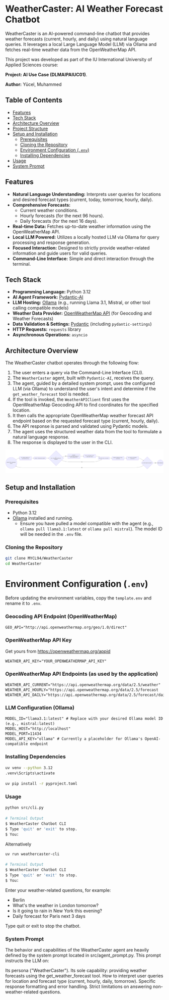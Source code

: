 # WeatherCaster: AI Weather Forecast Chatbot

WeatherCaster is an AI-powered command-line chatbot that provides weather forecasts (current, hourly, and daily) using natural language queries. It leverages a local Large Language Model (LLM) via Ollama and fetches real-time weather data from the OpenWeatherMap API.

This project was developed as part of the IU International University of Applied Sciences course: 

**Project: AI Use Case (DLMAIPAIUC01)**.

**Author:** Yücel, Muhammed

## Table of Contents

- [Features](#features)
- [Tech Stack](#tech-stack)
- [Architecture Overview](#architecture-overview)
- [Project Structure](#project-structure)
- [Setup and Installation](#setup-and-installation)
  - [Prerequisites](#prerequisites)
  - [Cloning the Repository](#cloning-the-repository)
  - [Environment Configuration (`.env`)](#environment-configuration-env)
  - [Installing Dependencies](#installing-dependencies)
- [Usage](#usage)
- [System Prompt](#system-prompt)

## Features

- **Natural Language Understanding:** Interprets user queries for locations and desired forecast types (current, today, tomorrow, hourly, daily).
- **Comprehensive Forecasts:**
    - Current weather conditions.
    - Hourly forecasts (for the next 96 hours).
    - Daily forecasts (for the next 16 days).
- **Real-time Data:** Fetches up-to-date weather information using the OpenWeatherMap API.
- **Local LLM Powered:** Utilizes a locally hosted LLM via Ollama for query processing and response generation.
- **Focused Interaction:** Designed to strictly provide weather-related information and guide users for valid queries.
- **Command-Line Interface:** Simple and direct interaction through the terminal.

## Tech Stack

- **Programming Language:** Python 3.12
- **AI Agent Framework:** [Pydantic-AI](https://github.com/jxnl/pydantic-ai)
- **LLM Hosting:** [Ollama](https://ollama.com) (e.g., running Llama 3.1, Mistral, or other tool calling compatible models)
- **Weather Data Provider:** [OpenWeatherMap API](https://openweathermap.org/api) (for Geocoding and Weather Forecasts)
- **Data Validation & Settings:** [Pydantic](https://docs.pydantic.dev/) (including `pydantic-settings`)
- **HTTP Requests:** `requests` library
- **Asynchronous Operations:** `asyncio`

## Architecture Overview

The WeatherCaster chatbot operates through the following flow:
1.  The user enters a query via the Command-Line Interface (CLI).
2.  The `WeatherCaster` agent, built with `Pydantic-AI`, receives the query.
3.  The agent, guided by a detailed system prompt, uses the configured LLM (via Ollama) to understand the user's intent and determine if the `get_weather_forecast` tool is needed.
4.  If the tool is invoked, the `WeatherAPIClient` first uses the OpenWeatherMap Geocoding API to find coordinates for the specified location.
5.  It then calls the appropriate OpenWeatherMap weather forecast API endpoint based on the requested forecast type (current, hourly, daily).
6.  The API response is parsed and validated using Pydantic models.
7.  The agent uses the structured weather data from the tool to formulate a natural language response.
8.  The response is displayed to the user in the CLI.

![User Interaction Flow](assets/User_Interaction_Flow.png)


## Setup and Installation

### Prerequisites

- Python 3.12
- [Ollama](https://ollama.com/download) installed and running.
  - Ensure you have pulled a model compatible with the agent (e.g., `ollama pull llama3.1:latest` or `ollama pull mistral`). The model ID will be needed in the `.env` file.

### Cloning the Repository

```bash
git clone MYCL94/WeatherCaster
cd WeatherCaster
```

# Environment Configuration (`.env`)

Before updating the environment variables, copy the `template.env` and rename it to `.env`.

### Geocoding API Endpoint (OpenWeatherMap)
```
GEO_API="http://api.openweathermap.org/geo/1.0/direct"
```

### OpenWeatherMap API Key 
Get yours from https://openweathermap.org/appid
```
WEATHER_API_KEY="YOUR_OPENWEATHERMAP_API_KEY"
``` 

### OpenWeatherMap API Endpoints (as used by the application)
```
WEATHER_API_CURRENT="https://api.openweathermap.org/data/2.5/weather"
WEATHER_API_HOURLY="https://api.openweathermap.org/data/2.5/forecast
WEATHER_API_DAILY="https://api.openweathermap.org/data/2.5/forecast/daily
```

### LLM Configuration (Ollama)
```
MODEL_ID="llama3.1:latest" # Replace with your desired Ollama model ID (e.g., mistral:latest)
MODEL_HOST="http://localhost"
MODEL_PORT=11434
MODEL_API_KEY="ollama" # Currently a placeholder for Ollama's OpenAI-compatible endpoint
```

### Installing Dependencies

```bash
uv venv --python 3.12
.venv\Scripts\activate

uv pip install -r pyproject.toml
```

### Usage
```bash
python src/cli.py

# Terminal Output
$ WeatherCaster Chatbot CLI
$ Type 'quit' or 'exit' to stop.
$ You:
```

Alternatively

```bash
uv run weathercaster-cli

# Terminal Output
$ WeatherCaster Chatbot CLI
$ Type 'quit' or 'exit' to stop.
$ You:
```

Enter your weather-related questions, for example:

* Berlin
* What's the weather in London tomorrow?
* Is it going to rain in New York this evening?
* Daily forecast for Paris next 3 days

Type quit or exit to stop the chatbot.

### System Prompt

The behavior and capabilities of the WeatherCaster agent are heavily defined by the system prompt located in src/agent_prompt.py. This prompt instructs the LLM on:

Its persona ("WeatherCaster").
Its sole capability: providing weather forecasts using the get_weather_forecast tool.
How to interpret user queries for location and forecast type (current, hourly, daily, tomorrow).
Specific response formatting and error handling.
Strict limitations on answering non-weather-related questions.